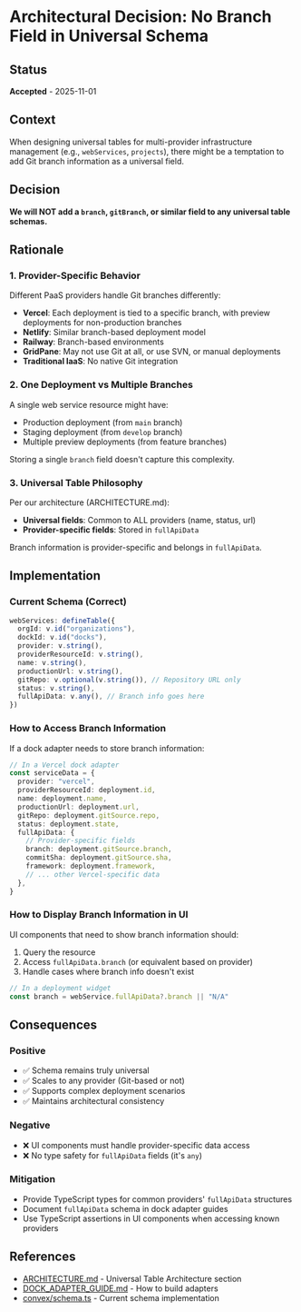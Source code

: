 # Architectural Decision: No Branch Field in Universal Schema

## Status
**Accepted** - 2025-11-01

## Context
When designing universal tables for multi-provider infrastructure management (e.g., `webServices`, `projects`), there might be a temptation to add Git branch information as a universal field.

## Decision
**We will NOT add a `branch`, `gitBranch`, or similar field to any universal table schemas.**

## Rationale

### 1. Provider-Specific Behavior
Different PaaS providers handle Git branches differently:
- **Vercel**: Each deployment is tied to a specific branch, with preview deployments for non-production branches
- **Netlify**: Similar branch-based deployment model
- **Railway**: Branch-based environments
- **GridPane**: May not use Git at all, or use SVN, or manual deployments
- **Traditional IaaS**: No native Git integration

### 2. One Deployment vs Multiple Branches
A single web service resource might have:
- Production deployment (from `main` branch)
- Staging deployment (from `develop` branch)  
- Multiple preview deployments (from feature branches)

Storing a single `branch` field doesn't capture this complexity.

### 3. Universal Table Philosophy
Per our architecture (ARCHITECTURE.md):
- **Universal fields**: Common to ALL providers (name, status, url)
- **Provider-specific fields**: Stored in `fullApiData`

Branch information is provider-specific and belongs in `fullApiData`.

## Implementation

### Current Schema (Correct)
```typescript
webServices: defineTable({
  orgId: v.id("organizations"),
  dockId: v.id("docks"),
  provider: v.string(),
  providerResourceId: v.string(),
  name: v.string(),
  productionUrl: v.string(),
  gitRepo: v.optional(v.string()), // Repository URL only
  status: v.string(),
  fullApiData: v.any(), // Branch info goes here
})
```

### How to Access Branch Information
If a dock adapter needs to store branch information:

```typescript
// In a Vercel dock adapter
const serviceData = {
  provider: "vercel",
  providerResourceId: deployment.id,
  name: deployment.name,
  productionUrl: deployment.url,
  gitRepo: deployment.gitSource.repo,
  status: deployment.state,
  fullApiData: {
    // Provider-specific fields
    branch: deployment.gitSource.branch,
    commitSha: deployment.gitSource.sha,
    framework: deployment.framework,
    // ... other Vercel-specific data
  },
}
```

### How to Display Branch Information in UI
UI components that need to show branch information should:

1. Query the resource
2. Access `fullApiData.branch` (or equivalent based on provider)
3. Handle cases where branch info doesn't exist

```typescript
// In a deployment widget
const branch = webService.fullApiData?.branch || "N/A"
```

## Consequences

### Positive
- ✅ Schema remains truly universal
- ✅ Scales to any provider (Git-based or not)
- ✅ Supports complex deployment scenarios
- ✅ Maintains architectural consistency

### Negative
- ❌ UI components must handle provider-specific data access
- ❌ No type safety for `fullApiData` fields (it's `any`)

### Mitigation
- Provide TypeScript types for common providers' `fullApiData` structures
- Document `fullApiData` schema in dock adapter guides
- Use TypeScript assertions in UI components when accessing known providers

## References
- [ARCHITECTURE.md](../../ARCHITECTURE.md) - Universal Table Architecture section
- [DOCK_ADAPTER_GUIDE.md](../guides/DOCK_ADAPTER_GUIDE.md) - How to build adapters
- [convex/schema.ts](../../convex/schema.ts) - Current schema implementation

